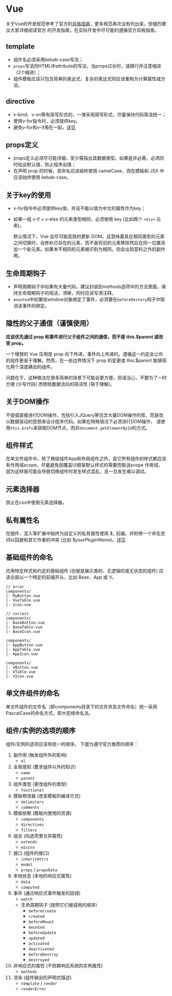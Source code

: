 #   Vue
关于Vue的开发规范参考了官方的[风格指南](https://cn.vuejs.org/v2/style-guide/)，更多规范再次没有列出来，但强烈建议大家详细阅读官方
的开发指南，在实际开发中尽可能的遵循官方风格指南。

##  template
*   组件名必须采用kebab-case写法；
*   `props`写法同HTML中attribute的写法，当props过长时，请换行并注意缩进（2个缩进）；
*   组件模板应该只包含简单的表达式，复杂的表达式则应该重构为计算属性或方法。

##  directive
*   v-bind、v-on等有简写形式的，一律采用简写形式，尽量保持代码简洁统一；
*   使用v-for指令时，必须提供key。
*   避免v-for和v-if用在一起，[详见](https://cn.vuejs.org/v2/style-guide/index.html#%E9%81%BF%E5%85%8D-v-if-%E5%92%8C-v-for-%E7%94%A8%E5%9C%A8%E4%B8%80%E8%B5%B7-%E5%BF%85%E8%A6%81)

##  props定义
*   props定义必须尽可能详细，至少需指出其数据类型。如果是非必需，必须同时给出默认值，防止程序出错；
*   在声明 prop 的时候，其命名应该始终使用 camelCase，而在模板和 JSX 中应该始终使用 kebab-case。

##  关于key的使用
*   v-for指令中必须提供key值，并且不能以值为中文的属性作为key；
*   如果一组 v-if + v-else 的元素类型相同，必须使用 key (比如两个 `<div>` 元素)。

    默认情况下，Vue 会尽可能高效的更新 DOM。这意味着其在相同类型的元素之间切换时，会修补已存在的元素，而不是将旧的元素移除然后在同一位置添加一个新元素。如果本不相同的元素被识别为相同，则会出现意料之外的副作用。

##  生命周期钩子
*   声明周期钩子中如果有大量代码，建议封装到methods选项中的方法里面，保持生命周期钩子的简洁，清晰，同时应该写清注释。
*   `mounted`中如果给window对象绑定了事件，必须要在`beforeDestory`钩子中取消该事件的绑定。

##  隐性的父子通信（谨慎使用）
**应该优先通过 prop 和事件进行父子组件之间的通信，而不是 this.$parent 或改变 prop。**

一个理想的 Vue 应用是 prop 向下传递，事件向上传递的。遵循这一约定会让你的组件更易于理解。然而，在一些边界情况下 prop 的变更或 this.$parent 能够简化两个深度耦合的组件。

问题在于，这种做法在很多简单的场景下可能会更方便。但请当心，不要为了一时方便 (少写代码) 而牺牲数据流向的简洁性 (易于理解)。

##  关于DOM操作
不提倡直接进行DOM操作，包括引入JQuery等包含大量DOM操作的库，而是改以数据驱动的思想来设计程序代码。如果在特殊情况下必须进行DOM操作，
请使用`this.$refs`来获取DOM节点，而非`document.getElementById`的方式。

##  组件样式
在单文件组件中，除了根级组件App和布局组件之外，其它所有组件的样式都应该有作用域scope，尽量避免因覆盖UI框架默认样式的需要而取消scope
作用域，因为这样做可能会导致切换组件时发生样式混乱，且一旦发生难以调试。

##  元素选择器
禁止在css中使用元素选择器。

##  私有属性名
在插件、混入等扩展中始终为自定义的私有属性使用 $_ 前缀。并附带一个命名空间以回避和其它作者的冲突 (比如 $_yourPluginName_)。[详见](https://cn.vuejs.org/v2/style-guide/index.html#%E7%A7%81%E6%9C%89%E5%B1%9E%E6%80%A7%E5%90%8D-%E5%BF%85%E8%A6%81)

##  基础组件的命名
应用特定样式和约定的基础组件 (也就是展示类的、无逻辑的或无状态的组件) 应该全部以一个特定的前缀开头，比如 Base、App 或 V。
```
// error
components/
|- MyButton.vue
|- VueTable.vue
|- Icon.vue

// correct
components/
|- BaseButton.vue
|- BaseTable.vue
|- BaseIcon.vue

components/
|- AppButton.vue
|- AppTable.vue
|- AppIcon.vue

components/
|- VButton.vue
|- VTable.vue
|- VIcon.vue
```

##  单文件组件的命名
单文件组件的文件名（即components目录下的文件夹及文件命名）统一采用PascalCase的命名方式，即大驼峰命名法。

##  组件/实例的选项的顺序
组件/实例的选项应该有统一的顺序。
下面为遵守官方推荐的顺序：
1.  副作用 (触发组件外的影响)
    *   `el`
2.  全局感知 (要求组件以外的知识)
    *   `name`
    *   `parent`
3.  组件类型 (更改组件的类型)
    *   `functional`
4.  模板修改器 (改变模板的编译方式)
    *   `delimiters`
    *   `comments`
5.  模板依赖 (模板内使用的资源)
    *   `components`
    *   `directives`
    *   `filters`
6.  组合 (向选项里合并属性)
    *   `extends`
    *   `mixins`
7.  接口 (组件的接口)
    *   `inheritAttrs`
    *   `model`
    *   `props` / `propsData`
8.  本地状态 (本地的响应式属性)
    *   `data`
    *   `computed`
9.  事件 (通过响应式事件触发的回调)
    *    `watch`
    *   生命周期钩子 (按照它们被调用的顺序)
        *   `beforeCreate`
        *   `created`
        *   `beforeMount`
        *   `mounted`
        *   `beforeUpdate`
        *   `updated`
        *   `activated`
        *   `deactivated`
        *   `beforeDestroy`
        *   `destroyed`
10. 非响应式的属性 (不依赖响应系统的实例属性)
    *   `methods`
11. 渲染 (组件输出的声明式描述)
    *   `template` / `render`
    *   `renderError`
